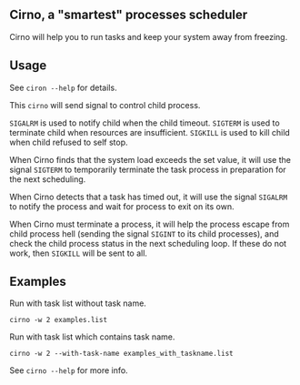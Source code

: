 ## Cirno, a "smartest" processes scheduler

Cirno will help you to run tasks and keep your system away from freezing.

## Usage

See `ciron --help` for details.

This `cirno` will send signal to control child process.

`SIGALRM` is used to notify child when the child timeout.
`SIGTERM` is used to terminate child when resources are insufficient.
`SIGKILL` is used to kill child when child refused to self stop.

When Cirno finds that the system load exceeds the set value,
it will use the signal `SIGTERM` to temporarily terminate the task process in preparation for the next scheduling.

When Cirno detects that a task has timed out,
it will use the signal `SIGALRM` to notify the process and wait for process to exit on its own.

When Cirno must terminate a process,
it will help the process escape from child process hell (sending the signal `SIGINT` to its child processes),
and check the child process status in the next scheduling loop.
If these do not work, then `SIGKILL` will be sent to all.

## Examples

Run with task list without task name.

```
cirno -w 2 examples.list
```

Run with task list which contains task name.

```
cirno -w 2 --with-task-name examples_with_taskname.list
```

See `cirno --help` for more info.
